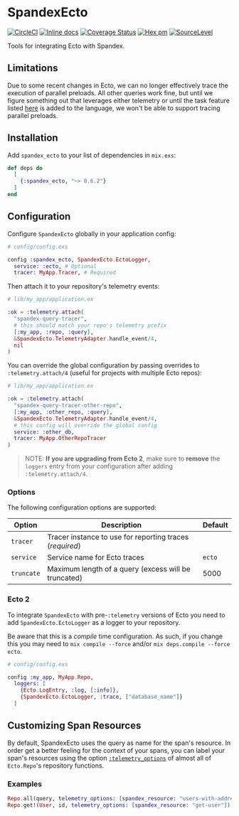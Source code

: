 # SpandexEcto

[![CircleCI](https://circleci.com/gh/spandex-project/spandex_ecto.svg?style=svg)](https://circleci.com/gh/spandex-project/spandex_ecto)
[![Inline docs](http://inch-ci.org/github/spandex-project/spandex_ecto.svg)](http://inch-ci.org/github/spandex-project/spandex_ecto)
[![Coverage Status](https://coveralls.io/repos/github/spandex-project/spandex_ecto/badge.svg)](https://coveralls.io/github/spandex-project/spandex_ecto)
[![Hex pm](http://img.shields.io/hexpm/v/spandex_ecto.svg?style=flat)](https://hex.pm/packages/spandex_ecto)
[![SourceLevel](https://sourcelevel.io/github/spandex-project/spandex_ecto.svg)](https://sourcelevel.io/github/spandex-project/spandex_ecto)

Tools for integrating Ecto with Spandex.

## Limitations

Due to some recent changes in Ecto, we can no longer effectively trace the
execution of parallel preloads. All other queries work fine, but until we figure
something out that leverages either telemetry or until the task feature listed
[here](https://github.com/elixir-ecto/ecto/issues/2843) is added to the
language, we won't be able to support tracing parallel preloads.

## Installation

Add `spandex_ecto` to your list of dependencies in `mix.exs`:

```elixir
def deps do
  [
    {:spandex_ecto, "~> 0.6.2"}
  ]
end
```

## Configuration

Configure `SpandexEcto` globally in your application config:

```elixir
# config/config.exs

config :spandex_ecto, SpandexEcto.EctoLogger,
  service: :ecto, # Optional
  tracer: MyApp.Tracer, # Required
```

Then attach it to your repository's telemetry events:

```elixir
# lib/my_app/application.ex

:ok = :telemetry.attach(
  "spandex-query-tracer",
  # this should match your repo's telemetry prefix
  [:my_app, :repo, :query],
  &SpandexEcto.TelemetryAdapter.handle_event/4,
  nil
)
```

You can override the global configuration by passing overrides to `:telemetry.attach/4` (useful for projects with multiple Ecto repos):

```elixir
# lib/my_app/application.ex

:ok = :telemetry.attach(
  "spandex-query-tracer-other-repo",
  [:my_app, :other_repo, :query],
  &SpandexEcto.TelemetryAdapter.handle_event/4,
  # this config will override the global config
  service: :other_db,
  tracer: MyApp.OtherRepoTracer
)
```

> NOTE: **If you are upgrading from Ecto 2**, make sure to **remove** the `loggers`
> entry from your configuration after adding `:telemetry.attach/4`.

### Options

The following configuration options are supported:

| Option     | Description                                              | Default |
| ---------- | -------------------------------------------------------- | ------- |
| `tracer`   | Tracer instance to use for reporting traces (_required_) |         |
| `service`  | Service name for Ecto traces                             | `ecto`  |
| `truncate` | Maximum length of a query (excess will be truncated)     | 5000    |

### Ecto 2

To integrate `SpandexEcto` with pre-`:telemetry` versions of Ecto you need to add `SpandexEcto.EctoLogger` as a logger to your repository.

Be aware that this is a _compile_ time configuration. As such, if you change this you may need to `mix compile --force` and/or `mix deps.compile --force ecto`.

```elixir
# config/config.exs

config :my_app, MyApp.Repo,
  loggers: [
    {Ecto.LogEntry, :log, [:info]},
    {SpandexEcto.EctoLogger, :trace, ["database_name"]}
  ]
```

## Customizing Span Resources

By default, SpandexEcto uses the query as name for the span's resource. In
order get a better feeling for the context of your spans, you can label your
span's resources using the option [`:telemetry_options`](https://hexdocs.pm/ecto/Ecto.Repo.html#module-shared-options)
of almost all of `Ecto.Repo`'s repository functions.

### Examples

```elixir
Repo.all(query, telemetry_options: [spandex_resource: "users-with-addresses"])
Repo.get!(User, id, telemetry_options: [spandex_resource: "get-user"])
```
